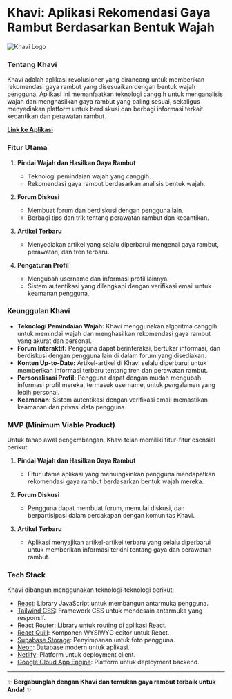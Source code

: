 
# Khavi: Aplikasi Rekomendasi Gaya Rambut Berdasarkan Bentuk Wajah

![Khavi Logo](https://khass.netlify.app/images/khavi-logo.png)

### Tentang Khavi

Khavi adalah aplikasi revolusioner yang dirancang untuk memberikan rekomendasi gaya rambut yang disesuaikan dengan bentuk wajah pengguna. Aplikasi ini memanfaatkan teknologi canggih untuk menganalisis wajah dan menghasilkan gaya rambut yang paling sesuai, sekaligus menyediakan platform untuk berdiskusi dan berbagi informasi terkait kecantikan dan perawatan rambut.

**[Link ke Aplikasi](https://khass.netlify.app/)**

### Fitur Utama

1. **Pindai Wajah dan Hasilkan Gaya Rambut**
   - Teknologi pemindaian wajah yang canggih.
   - Rekomendasi gaya rambut berdasarkan analisis bentuk wajah.
   
2. **Forum Diskusi**
   - Membuat forum dan berdiskusi dengan pengguna lain.
   - Berbagi tips dan trik tentang perawatan rambut dan kecantikan.
   
3. **Artikel Terbaru**
   - Menyediakan artikel yang selalu diperbarui mengenai gaya rambut, perawatan, dan tren terbaru.
   
4. **Pengaturan Profil**
   - Mengubah username dan informasi profil lainnya.
   - Sistem autentikasi yang dilengkapi dengan verifikasi email untuk keamanan pengguna.

### Keunggulan Khavi

- **Teknologi Pemindaian Wajah:** Khavi menggunakan algoritma canggih untuk memindai wajah dan menghasilkan rekomendasi gaya rambut yang akurat dan personal.
- **Forum Interaktif:** Pengguna dapat berinteraksi, bertukar informasi, dan berdiskusi dengan pengguna lain di dalam forum yang disediakan.
- **Konten Up-to-Date:** Artikel-artikel di Khavi selalu diperbarui untuk memberikan informasi terbaru tentang tren dan perawatan rambut.
- **Personalisasi Profil:** Pengguna dapat dengan mudah mengubah informasi profil mereka, termasuk username, untuk pengalaman yang lebih personal.
- **Keamanan:** Sistem autentikasi dengan verifikasi email memastikan keamanan dan privasi data pengguna.

### MVP (Minimum Viable Product)

Untuk tahap awal pengembangan, Khavi telah memiliki fitur-fitur esensial berikut:

1. **Pindai Wajah dan Hasilkan Gaya Rambut**
   - Fitur utama aplikasi yang memungkinkan pengguna mendapatkan rekomendasi gaya rambut berdasarkan bentuk wajah mereka.

2. **Forum Diskusi**
   - Pengguna dapat membuat forum, memulai diskusi, dan berpartisipasi dalam percakapan dengan komunitas Khavi.

3. **Artikel Terbaru**
   - Aplikasi menyajikan artikel-artikel terbaru yang selalu diperbarui untuk memberikan informasi terkini tentang gaya dan perawatan rambut.

### Tech Stack

Khavi dibangun menggunakan teknologi-teknologi berikut:

- [React](https://reactjs.org/): Library JavaScript untuk membangun antarmuka pengguna.
- [Tailwind CSS](https://tailwindcss.com/): Framework CSS untuk mendesain antarmuka yang responsif.
- [React Router](https://reactrouter.com/): Library untuk routing di aplikasi React.
- [React Quill](https://www.npmjs.com/package/react-quill): Komponen WYSIWYG editor untuk React.
- [Supabase Storage](https://supabase.io/docs/guides/storage): Penyimpanan untuk foto pengguna.
- [Neon](https://neon.tech/): Database modern untuk aplikasi.
- [Netlify](https://www.netlify.com/): Platform untuk deployment client.
- [Google Cloud App Engine](https://cloud.google.com/appengine): Platform untuk deployment backend.

---

✨ **Bergabunglah dengan Khavi dan temukan gaya rambut terbaik untuk Anda!** ✨
